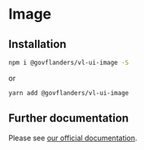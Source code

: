 # Image
## Installation
```bash
npm i @govflanders/vl-ui-image -S
```
or
```bash
yarn add @govflanders/vl-ui-image
```
## Further documentation
Please see [our official documentation](https://overheid.vlaanderen.be/webuniversum/v3/search?q=vl-ui-image).
